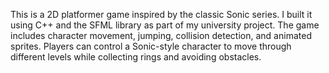 This is a 2D platformer game inspired by the classic Sonic series. I built it using C++ and the SFML library as part of my university project. The game includes character movement, jumping, collision detection, and animated sprites. Players can control a Sonic-style character to move through different levels while collecting rings and avoiding obstacles.
